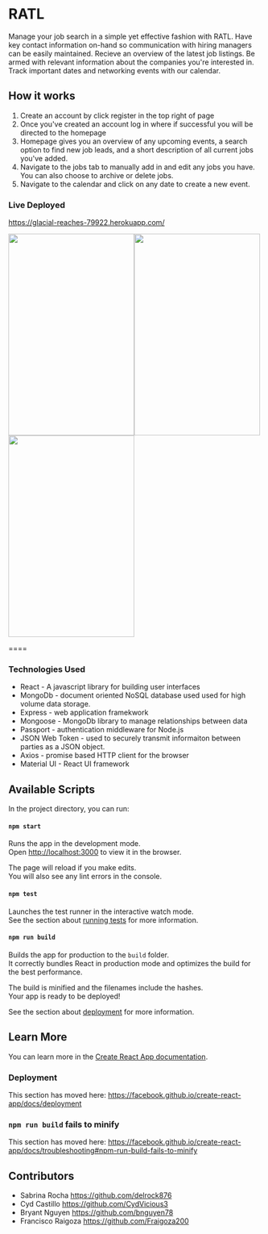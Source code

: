 # RATL
Manage your job search in a simple yet effective fashion with RATL. Have key contact information on-hand so communication with hiring managers can be easily maintained. Recieve an overview of the latest job listings. Be armed with relevant information about the companies you're interested in. Track important dates and networking events with our calendar. 

## How it works

1. Create an account by click register in the top right of page
2. Once you've created an account log in where if successful you will be directed to the homepage
3. Homepage gives you an overview of any upcoming events, a search option to find new job leads, and a short description of all current jobs you've added. 
4. Navigate to the jobs tab to manually add in and edit any jobs you have. You can also choose to archive or delete jobs. 
5. Navigate to the calendar and click on any date to create a new event. 


### Live Deployed

https://glacial-reaches-79922.herokuapp.com/


<img src="/assets/landingPage.PNG" width="250" height="400"><img src="/assets/homePage.PNG" width="250" height="400"><img src="/assets/jobsPage.PNG" width="250" height="400"> 

====

### Technologies Used

* React - A javascript library for building user interfaces
* MongoDb - document oriented NoSQL database used used for high volume data storage.
* Express - web application framekwork
* Mongoose - MongoDb library to manage relationships between data
* Passport - authentication middleware for Node.js
* JSON Web Token - used to securely transmit informaiton between parties as a JSON object.
* Axios - promise based HTTP client for the browser 
* Material UI - React UI framework

## Available Scripts
In the project directory, you can run:

 #### `npm start`

Runs the app in the development mode.<br />
Open [http://localhost:3000](http://localhost:3000) to view it in the browser.

The page will reload if you make edits.<br />
You will also see any lint errors in the console.

#### `npm test`

Launches the test runner in the interactive watch mode.<br />
See the section about [running tests](https://facebook.github.io/create-react-app/docs/running-tests) for more information.

#### `npm run build`

Builds the app for production to the `build` folder.<br />
It correctly bundles React in production mode and optimizes the build for the best performance.

The build is minified and the filenames include the hashes.<br />
Your app is ready to be deployed!

See the section about [deployment](https://facebook.github.io/create-react-app/docs/deployment) for more information.


## Learn More
You can learn more in the [Create React App documentation](https://facebook.github.io/create-react-app/docs/getting-started).

### Deployment

This section has moved here: https://facebook.github.io/create-react-app/docs/deployment

### `npm run build` fails to minify

This section has moved here: https://facebook.github.io/create-react-app/docs/troubleshooting#npm-run-build-fails-to-minify

## Contributors 
* Sabrina Rocha https://github.com/delrock876
* Cyd Castillo https://github.com/CydVicious3
* Bryant Nguyen https://github.com/bnguyen78
* Francisco Raigoza https://github.com/Fraigoza200

